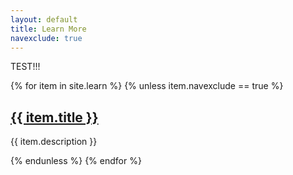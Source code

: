 ```yaml
---
layout: default
title: Learn More
navexclude: true
---
```


TEST!!!

{% for item in site.learn %}
{% unless item.navexclude == true %}
  <h2><a href="{{ item.url | relative_url }}">{{ item.title }}</a></h2>
  <p>{{ item.description }}</p>
{% endunless %}
{% endfor %}
